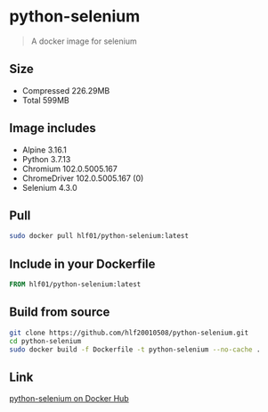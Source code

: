 # python-selenium
> A docker image for selenium

## Size
- Compressed 226.29MB
- Total 599MB

## Image includes
- Alpine 3.16.1
- Python 3.7.13
- Chromium 102.0.5005.167
- ChromeDriver 102.0.5005.167 (0)
- Selenium 4.3.0

## Pull
```sh
sudo docker pull hlf01/python-selenium:latest
```

## Include in your Dockerfile
```Dockerfile
FROM hlf01/python-selenium:latest
```

## Build from source
```sh
git clone https://github.com/hlf20010508/python-selenium.git
cd python-selenium
sudo docker build -f Dockerfile -t python-selenium --no-cache .
```

## Link
[python-selenium on Docker Hub](https://hub.docker.com/repository/docker/hlf01/python-selenium)
